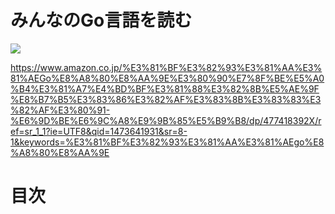 # みんなのGo言語を読む

![](https://images-na.ssl-images-amazon.com/images/I/61EL3Dc95dL._SX352_BO1,204,203,200_.jpg)

https://www.amazon.co.jp/%E3%81%BF%E3%82%93%E3%81%AA%E3%81%AEGo%E8%A8%80%E8%AA%9E%E3%80%90%E7%8F%BE%E5%A0%B4%E3%81%A7%E4%BD%BF%E3%81%88%E3%82%8B%E5%AE%9F%E8%B7%B5%E3%83%86%E3%82%AF%E3%83%8B%E3%83%83%E3%82%AF%E3%80%91-%E6%9D%BE%E6%9C%A8%E9%9B%85%E5%B9%B8/dp/477418392X/ref=sr_1_1?ie=UTF8&qid=1473641931&sr=8-1&keywords=%E3%81%BF%E3%82%93%E3%81%AA%E3%81%AEgo%E8%A8%80%E8%AA%9E

# 目次


